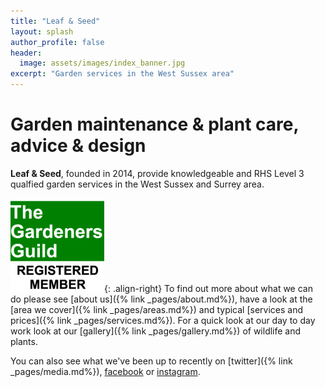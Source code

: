 ```yaml
---
title: "Leaf & Seed"
layout: splash
author_profile: false
header:
  image: assets/images/index_banner.jpg
excerpt: "Garden services in the West Sussex area"
---
```

<!--![Leaf and Seed Logo](/assets/images/index_logo_med.png){: .align-left}-->

# Garden maintenance & plant care, advice & design
**Leaf & Seed**, founded in 2014, provide knowledgeable and RHS Level 3 qualfied garden services in the West Sussex and Surrey area.

[![TGG](/assets/images/TGG.png)](http://thegardenersguild.co.uk){: .align-right}
To find out more about what we can do please see [about us]({% link _pages/about.md%}), have a look at the [area we cover]({% link _pages/areas.md%}) and typical [services and prices]({% link _pages/services.md%}). For a quick look at our day to day work look at our [gallery]({% link _pages/gallery.md%}) of wildlife and plants.

You can also see what we've been up to recently on [twitter]({% link _pages/media.md%}), [facebook](https://facebook.com/leafandseed/) or [instagram](https://instagram.com/leaf_and_seed).
